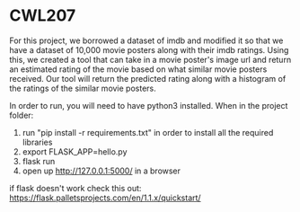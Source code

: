 # CWL207

For this project, we borrowed a dataset of imdb and modified it so that we have a dataset of 10,000 movie posters along with their imdb ratings.
Using this, we created a tool that can take in a movie poster's image url and return an estimated rating of the movie based on what similar movie posters received. Our tool will return the predicted rating along with a histogram of the ratings of the similar movie posters.

In order to run, you will need to have python3 installed.
When in the project folder:
1) run "pip install -r requirements.txt" in order to install all the required libraries
2) export FLASK_APP=hello.py
3) flask run
4) open up http://127.0.0.1:5000/ in a browser

if flask doesn't work check this out: https://flask.palletsprojects.com/en/1.1.x/quickstart/
